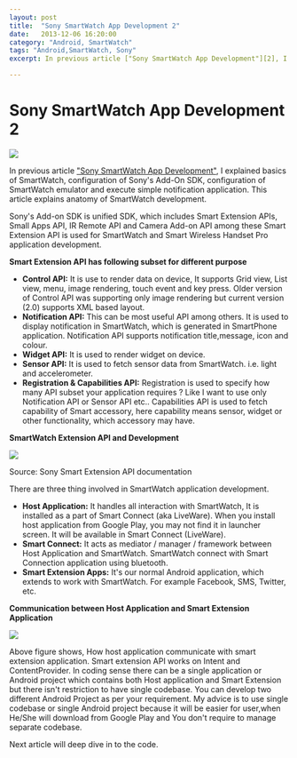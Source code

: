 ```yaml
---
layout: post
title:  "Sony SmartWatch App Development 2"
date:   2013-12-06 16:20:00
category: "Android, SmartWatch"
tags: "Android,SmartWatch, Sony"
excerpt: In previous article ["Sony SmartWatch App Development"][2], I explained basics of SmartWatch, configuration of Sony's Add-On SDK, configuration of SmartWatch emulator and execute simple notification application. This article explains anatomy of SmartWatch development.  

---
```


# Sony SmartWatch App Development 2

![][1]

  
In previous article ["Sony SmartWatch App Development"][2], I explained basics of SmartWatch, configuration of Sony's Add-On SDK, configuration of SmartWatch emulator and execute simple notification application. This article explains anatomy of SmartWatch development.  
  
Sony's Add-on SDK is unified SDK, which includes Smart Extension APIs, Small Apps API, IR Remote API and Camera Add-on API among these Smart Extension API is used for SmartWatch and Smart Wireless Handset Pro application development.  
  
  
**Smart Extension API has following subset for different purpose**  

* **Control API:** It is use to render data on device, It supports Grid view, List view, menu, image rendering, touch event and key press. Older version of Control API was supporting only image rendering but current version (2.0) supports XML based layout.
* **Notification API:** This can be most useful API among others. It is used to display notification in SmartWatch, which is generated in SmartPhone application. Notification API supports notification title,message, icon and colour.
* **Widget API:** It is used to render widget on device.
* **Sensor API:** It is used to fetch sensor data from SmartWatch. i.e. light and accelerometer.
* **Registration &amp; Capabilities API:**&nbsp;Registration is used to specify how many API subset your application requires ? Like I want to use only Notification API or Sensor API etc.. Capabilities API is used to fetch capability of Smart accessory, here capability means sensor, widget or other functionality, which accessory may have.

**SmartWatch Extension API and Development**

![][3]

Source: Sony Smart Extension API documentation  


There are three thing involved in SmartWatch application development.  
  

* **Host Application:** It handles all interaction with SmartWatch, It is installed as a part of Smart Connect (aka LiveWare). When you install host application from Google Play, you may not find it in launcher screen. It will be available in Smart Connect (LiveWare).
* **Smart Connect:** It acts as mediator / manager / framework between Host Application and SmartWatch. SmartWatch connect with Smart Connection application using bluetooth.
* **Smart Extension Apps:** It's our normal Android application, which extends to work with SmartWatch. For example Facebook, SMS, Twitter, etc.

**Communication between Host Application and Smart Extension Application**

![][4]

Above figure shows, How host application communicate with smart extension application. Smart extension API works on Intent and ContentProvider. In coding sense there can be a single application or Android project which contains both Host application and Smart Extension but there isn't restriction to have single codebase. You can develop two different Android Project as per your requirement. My advice is to use single codebase or single Android project because it will be easier for user,when He/She will download from Google Play and You don't require to manage separate codebase.

Next article will deep dive in to the code.

[1]: http://1.bp.blogspot.com/-8M7znWZHNw0/UrLyBfGpvAI/AAAAAAAAEqw/qr9tGg-jKbo/s400/sonysmartwatch2trio.jpg
[2]: http://www.kpbird.com/2013/12/smart-watch-app-development.html
[3]: http://2.bp.blogspot.com/-znsr7IpUOF8/UrLOaqFIdyI/AAAAAAAAEqc/M9QN-tLN2JY/s640/Screen+Shot+2013-12-16+at+4.01.49+pm.png
[4]: http://3.bp.blogspot.com/-YbX5HF75j_w/UrLOannrkhI/AAAAAAAAEqY/5umJNsugJPo/s640/Screen+Shot+2013-12-16+at+4.23.59+pm.png
  